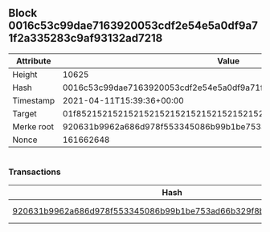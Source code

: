 ## Block 0016c53c99dae7163920053cdf2e54e5a0df9a71f2a335283c9af93132ad7218

Attribute | Value
--- | ---
Height | 10625
Hash | 0016c53c99dae7163920053cdf2e54e5a0df9a71f2a335283c9af93132ad7218
Timestamp | 2021-04-11T15:39:36+00:00
Target | 01f8521521521521521521521521521521521521521521521521521521521521
Merke root | 920631b9962a686d978f553345086b99b1be753ad66b329f8be8343cdd2fc44a
Nonce | 161662648

```

```

### Transactions

Hash | Amount
--- | ---
[920631b9962a686d978f553345086b99b1be753ad66b329f8be8343cdd2fc44a](920631b9962a686d978f553345086b99b1be753ad66b329f8be8343cdd2fc44a.md) | 10.00000000 SKEPTI 

